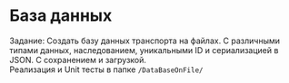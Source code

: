 # База данных
Задание: Создать базу данных транспорта на файлах. С различными типами данных, наследованием, уникальными ID и сериализацией в JSON. С сохранением и загрузкой.  
Реализация и Unit тесты в папке `/DataBaseOnFile/`